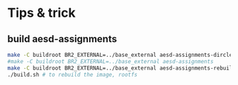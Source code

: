 # Tips & trick
## build aesd-assignments
```sh
make -C buildroot BR2_EXTERNAL=../base_external aesd-assignments-dirclean
#make -C buildroot BR2_EXTERNAL=../base_external aesd-assignments
make -C buildroot BR2_EXTERNAL=../base_external aesd-assignments-rebuild
./build.sh # to rebuild the image, rootfs
```